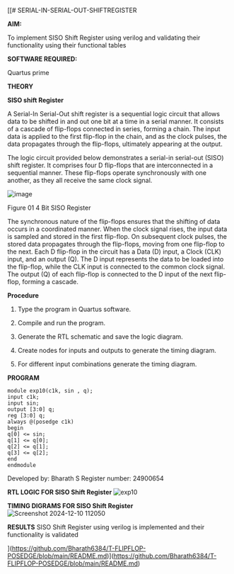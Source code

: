 [[# SERIAL-IN-SERIAL-OUT-SHIFTREGISTER

**AIM:**

To implement  SISO Shift Register using verilog and validating their functionality using their functional tables

**SOFTWARE REQUIRED:**

Quartus prime

**THEORY**

**SISO shift Register**

A Serial-In Serial-Out shift register is a sequential logic circuit that allows data to be shifted in and out one bit at a time in a serial manner. It consists of a cascade of flip-flops connected in series, forming a chain. The input data is applied to the first flip-flop in the chain, and as the clock pulses, the data propagates through the flip-flops, ultimately appearing at the output.

The logic circuit provided below demonstrates a serial-in serial-out (SISO) shift register. It comprises four D flip-flops that are interconnected in a sequential manner. These flip-flops operate synchronously with one another, as they all receive the same clock signal.

![image](https://github.com/naavaneetha/SERIAL-IN-SERIAL-OUT-SHIFTREGISTER/assets/154305477/e81c4072-37f9-46c6-8145-566764b74c3a)

Figure 01 4 Bit SISO Register

The synchronous nature of the flip-flops ensures that the shifting of data occurs in a coordinated manner. When the clock signal rises, the input data is sampled and stored in the first flip-flop. On subsequent clock pulses, the stored data propagates through the flip-flops, moving from one flip-flop to the next.
Each D flip-flop in the circuit has a Data (D) input, a Clock (CLK) input, and an output (Q). The D input represents the data to be loaded into the flip-flop, while the CLK input is connected to the common clock signal. The output (Q) of each flip-flop is connected to the D input of the next flip-flop, forming a cascade.

**Procedure**
1.	Type the program in Quartus software.

2.	Compile and run the program.

3.	Generate the RTL schematic and save the logic diagram.

4.	Create nodes for inputs and outputs to generate the timing diagram.

5.	For different input combinations generate the timing diagram.

**PROGRAM**
```
module exp10(c1k, sin , q);
input c1k;
input sin;
output [3:0] q;
reg [3:0] q;
always @(posedge c1k)
begin 
q[0] <= sin;
q[1] <= q[0];
q[2] <= q[1];
q[3] <= q[2];
end
endmodule
```
Developed by: Bharath S
Register number: 24900654


**RTL LOGIC FOR SISO Shift Register**
![exp10](https://github.com/user-attachments/assets/9c5af187-105f-40b6-b236-78b7bbc9c927)


**TIMING DIGRAMS FOR SISO Shift Register**
![Screenshot 2024-12-10 112050](https://github.com/user-attachments/assets/01a9ba3b-b510-4953-bfb5-5d81ecb9a11f)


**RESULTS**
SISO Shift Register using verilog is implemented and their functionality is validated

](https://github.com/Bharath6384/T-FLIPFLOP-POSEDGE/blob/main/README.md)](https://github.com/Bharath6384/T-FLIPFLOP-POSEDGE/blob/main/README.md)
